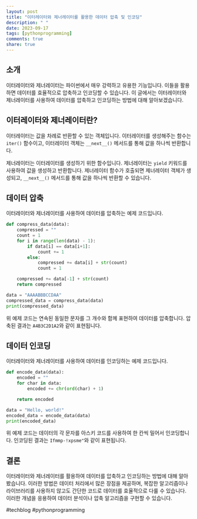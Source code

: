 ```yaml
---
layout: post
title: "이터레이터와 제너레이터를 활용한 데이터 압축 및 인코딩"
description: " "
date: 2023-09-17
tags: [pythonprogramming]
comments: true
share: true
---
```


## 소개

이터레이터와 제너레이터는 파이썬에서 매우 강력하고 유용한 기능입니다. 이들을 활용하면 데이터를 효율적으로 압축하고 인코딩할 수 있습니다. 이 글에서는 이터레이터와 제너레이터를 사용하여 데이터를 압축하고 인코딩하는 방법에 대해 알아보겠습니다.

## 이터레이터와 제너레이터란?

이터레이터는 값을 차례로 반환할 수 있는 객체입니다. 이터레이터를 생성해주는 함수는 `iter()` 함수이고, 이터레이터 객체는 `__next__()` 메서드를 통해 값을 하나씩 반환합니다.

제너레이터는 이터레이터를 생성하기 위한 함수입니다. 제너레이터는 `yield` 키워드를 사용하여 값을 생성하고 반환합니다. 제너레이터 함수가 호출되면 제너레이터 객체가 생성되고, `__next__()` 메서드를 통해 값을 하나씩 반환할 수 있습니다.

## 데이터 압축

이터레이터와 제너레이터를 사용하여 데이터를 압축하는 예제 코드입니다.

```python
def compress_data(data):
    compressed = ""
    count = 1
    for i in range(len(data) - 1):
        if data[i] == data[i+1]:
            count += 1
        else:
            compressed += data[i] + str(count)
            count = 1

    compressed += data[-1] + str(count)
    return compressed

data = "AAAABBBCCDAA"
compressed_data = compress_data(data)
print(compressed_data)
```

위 예제 코드는 연속된 동일한 문자를 그 개수와 함께 표현하여 데이터를 압축합니다. 압축된 결과는 `A4B3C2D1A2`와 같이 표현됩니다.

## 데이터 인코딩

이터레이터와 제너레이터를 사용하여 데이터를 인코딩하는 예제 코드입니다.

```python
def encode_data(data):
    encoded = ""
    for char in data:
        encoded += chr(ord(char) + 1)

    return encoded

data = "Hello, world!"
encoded_data = encode_data(data)
print(encoded_data)
```

위 예제 코드는 데이터의 각 문자를 아스키 코드를 사용하여 한 칸씩 밀어서 인코딩합니다. 인코딩된 결과는 `Ifmmp-!xpsme"`와 같이 표현됩니다.

## 결론

이터레이터와 제너레이터를 활용하여 데이터를 압축하고 인코딩하는 방법에 대해 알아봤습니다. 이러한 방법은 데이터 처리에서 많은 장점을 제공하며, 복잡한 알고리즘이나 라이브러리를 사용하지 않고도 간단한 코드로 데이터를 효율적으로 다룰 수 있습니다. 이러한 개념을 응용하여 데이터 분석이나 압축 알고리즘을 구현할 수 있습니다.

#techblog #pythonprogramming